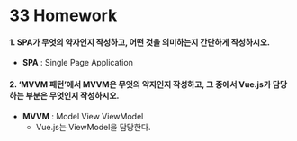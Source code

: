 # 33 Homework

#### 1. SPA가 무엇의 약자인지 작성하고, 어떤 것을 의미하는지 간단하게 작성하시오.
* **SPA** :  Single Page Application



#### 2. ‘MVVM 패턴’에서 MVVM은 무엇의 약자인지 작성하고, 그 중에서 Vue.js가 담당하는 부분은 무엇인지 작성하시오.

* **MVVM** :  Model View ViewModel
  - Vue.js는 ViewModel을 담당한다.
